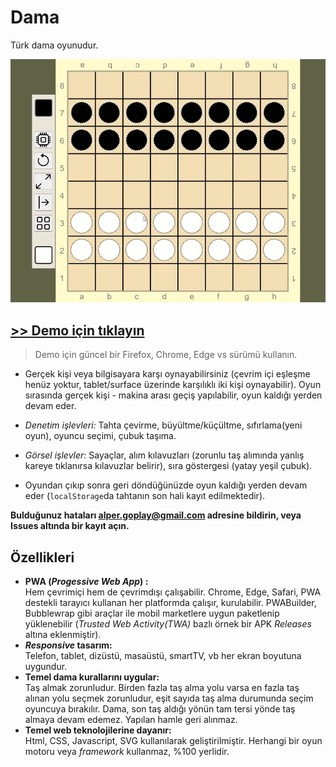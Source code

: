 # Dama
Türk dama oyunudur.

![Demo animasyonu](./demo.webp)

## [>> Demo için tıklayın](https://alperali.github.io/dama/)
> Demo için güncel bir Firefox, Chrome, Edge vs sürümü kullanın.

- Gerçek kişi veya bilgisayara karşı oynayabilirsiniz (çevrim içi eşleşme henüz yoktur, tablet/surface üzerinde karşılıklı iki kişi oynayabilir).
  Oyun sırasında gerçek kişi - makina arası geçiş yapılabilir, oyun kaldığı yerden devam eder.

- *Denetim işlevleri:* Tahta çevirme, büyültme/küçültme, sıfırlama(yeni oyun), oyuncu seçimi, çubuk taşıma.

- *Görsel işlevler:* Sayaçlar, alım kılavuzları (zorunlu taş alımında yanlış kareye tıklanırsa kılavuzlar belirir), sıra göstergesi (yatay yeşil çubuk).

- Oyundan çıkıp sonra geri döndüğünüzde oyun kaldığı yerden devam eder (`localStorage`da tahtanın son hali kayıt edilmektedir).

**Bulduğunuz hataları alper.goplay@gmail.com adresine bildirin, veya Issues altında bir kayıt açın.**

## Özellikleri
- **PWA (_Progessive Web App_) :**  
  Hem çevrimiçi hem de çevrimdışı çalışabilir.
  Chrome, Edge, Safari, PWA destekli tarayıcı kullanan her platformda çalışır, kurulabilir.
  PWABuilder, Bubblewrap gibi araçlar ile mobil marketlere uygun paketlenip yüklenebilir
  (_Trusted Web Activity(TWA)_ bazlı örnek bir APK _Releases_ altına eklenmiştir).
- **_Responsive_ tasarım:**  
  Telefon, tablet, dizüstü, masaüstü, smartTV, vb her ekran boyutuna uygundur.
- **Temel dama kurallarını uygular:**  
  Taş almak zorunludur. Birden fazla taş alma yolu varsa en fazla taş alınan yolu seçmek zorunludur,
  eşit sayıda taş alma durumunda seçim oyuncuya bırakılır.
  Dama, son taş aldığı yönün tam tersi yönde taş almaya devam edemez. Yapılan hamle geri alınmaz.
- **Temel web teknolojilerine dayanır:**  
  Html, CSS, Javascript, SVG kullanılarak geliştirilmiştir.
  Herhangi bir oyun motoru veya _framework_ kullanmaz, %100 yerlidir.
